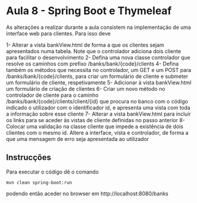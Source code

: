 # Aula 8 - Spring Boot e Thymeleaf

As alterações a realizar durante a aula consistem na implementação de uma interface web para clientes. Para isso deve 

1- Alterar a vista bankView.html de forma a que os clientes sejam apresentados numa tabela. Note que o controlador adiciona dois cliente para facilitar o desenvolvimento
2- Defina uma nova classe controlador que resolve os caminhos com prefixo /banks/bank/{code}/clients
4- Defina também os métodos que necessita no controlador, um GET e um POST para /banks/bank/{code}/clients, para criar um formulário de cliente e submeter um formulário de cliente, respetivamente
5- Adicionar à vista bankView.html um formulário de criação de clientes
6- Criar um novo método no controlador de cliente para o caminho /banks/bank/{code}/clients/client/{id} que procura no banco com o código indicado o utilizador com o identificador id, e apresenta uma vista com toda a informação sobre esse cliente
7- Alterar a vista bankView.html para incluir os links para se aceder às vistas de cliente definidas no passo anterior
8- Colocar uma validação na classe cliente que impede a existência de dois clientes com o mesmo id. Altere a interface, vista e controlador, de forma a que uma mensagem de erro seja apresentada ao utilizador

## Instrucções

Para executar o código dê o comando

```
mvn clean spring-boot:run
```

podendo então aceder no browser em http://localhost:8080/banks